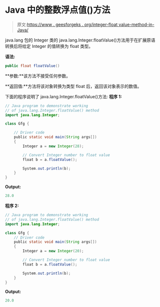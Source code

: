 # Java 中的整数浮点值()方法

> 原文:[https://www . geesforgeks . org/integer-float value-method-in-Java/](https://www.geeksforgeeks.org/integer-floatvalue-method-in-java/)

java.lang 包的 Integer 类的 java.lang.Integer.floatValue()方法用于在扩展原语转换后将给定 Integer 的值转换为 float 类型。

**语法:**

```java
public float floatValue()
```

**参数:**该方法不接受任何参数。

**返回值:**方法将该对象转换为类型 float 后，返回该对象表示的数值。

下面的程序说明了 java.lang.Integer.floatValue()方法:
**程序 1:**

```java
// Java program to demonstrate working
// of java.lang.Integer.floatValue() method
import java.lang.Integer;

class Gfg {

    // Driver code
    public static void main(String args[])
    {
        Integer a = new Integer(28);

        // Convert Integer number to float value
        float b = a.floatValue();

        System.out.println(b);
    }
}
```

**Output:**

```java
28.0

```

**程序 2:**

```java
// Java program to demonstrate working
// of java.lang.Integer.floatValue() method
import java.lang.Integer;

class Gfg {
    // Driver code
    public static void main(String args[])
    {
        Integer a = new Integer(20);

        // Convert Integer number to float value
        float b = a.floatValue();

        System.out.println(b);
    }
}
```

**Output:**

```java
20.0

```